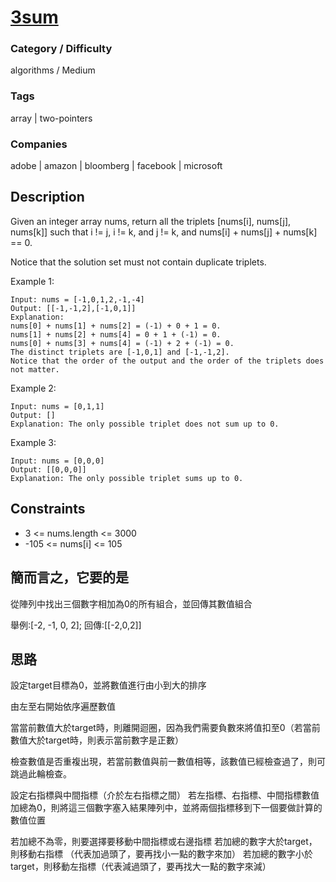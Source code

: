 # [3sum](https://leetcode.com/problems/3sum/)

### Category / Difficulty
algorithms / Medium

### Tags
array | two-pointers
	 		
### Companies
adobe | amazon | bloomberg | facebook | microsoft

## Description

Given an integer array nums, return all the triplets [nums[i], nums[j], nums[k]] such that i != j, i != k, and j != k, and nums[i] + nums[j] + nums[k] == 0.

Notice that the solution set must not contain duplicate triplets.


Example 1:
```
Input: nums = [-1,0,1,2,-1,-4]
Output: [[-1,-1,2],[-1,0,1]]
Explanation: 
nums[0] + nums[1] + nums[2] = (-1) + 0 + 1 = 0.
nums[1] + nums[2] + nums[4] = 0 + 1 + (-1) = 0.
nums[0] + nums[3] + nums[4] = (-1) + 2 + (-1) = 0.
The distinct triplets are [-1,0,1] and [-1,-1,2].
Notice that the order of the output and the order of the triplets does not matter.
```

Example 2:
```
Input: nums = [0,1,1]
Output: []
Explanation: The only possible triplet does not sum up to 0.
```

Example 3:
```
Input: nums = [0,0,0]
Output: [[0,0,0]]
Explanation: The only possible triplet sums up to 0.
```
 
## Constraints
- 3 <= nums.length <= 3000
- -105 <= nums[i] <= 105

## 簡而言之，它要的是
從陣列中找出三個數字相加為0的所有組合，並回傳其數值組合

舉例:[-2, -1, 0, 2];
回傳:[[-2,0,2]]

## 思路
設定target目標為0，並將數值進行由小到大的排序


由左至右開始依序遍歷數值

當當前數值大於target時，則離開迴圈，因為我們需要負數來將值扣至0（若當前數值大於target時，則表示當前數字是正數）

檢查數值是否重複出現，若當前數值與前一數值相等，該數值已經檢查過了，則可跳過此輪檢查。

設定右指標與中間指標（介於左右指標之間）
若左指標、右指標、中間指標數值加總為0，則將這三個數字塞入結果陣列中，並將兩個指標移到下一個要做計算的數值位置

若加總不為零，則要選擇要移動中間指標或右邊指標
若加總的數字大於target，則移動右指標 （代表加過頭了，要再找小一點的數字來加）
若加總的數字小於target，則移動左指標（代表減過頭了，要再找大一點的數字來減）